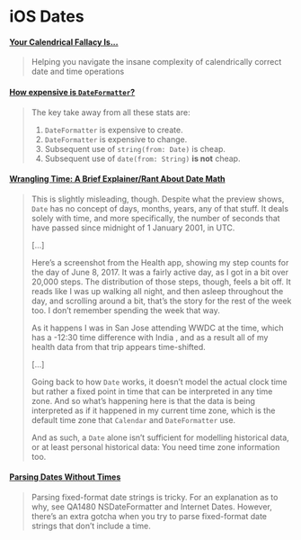 # iOS Dates

#### [Your Calendrical Fallacy Is...](https://yourcalendricalfallacyis.com)

> Helping you navigate the insane complexity of calendrically correct date and time operations

#### [How expensive is `DateFormatter`?](https://sarunw.com/posts/how-expensive-is-dateformatter/)

> The key take away from all these stats are:
>
> 1. `DateFormatter` is expensive to create.
> 1. `DateFormatter` is expensive to change.
> 1. Subsequent use of `string(from: Date)` is cheap.
> 1. Subsequent use of `date(from: String)` **is not** cheap.

#### [Wrangling Time: A Brief Explainer/Rant About Date Math](https://harshil.net/blog/foundation-date)

> This is slightly misleading, though. Despite what the preview shows, `Date` has no concept of days, months, years, any of that stuff. It deals solely with time, and more specifically, the number of seconds that have passed since midnight of 1 January 2001, in UTC.
>
> [...]
>
> Here’s a screenshot from the Health app, showing my step counts for the day of June 8, 2017. It was a fairly active day, as I got in a bit over 20,000 steps. The distribution of those steps, though, feels a bit off. It reads like I was up walking all night, and then asleep throughout the day, and scrolling around a bit, that’s the story for the rest of the week too. I don’t remember spending the week that way.
>
> As it happens I was in San Jose attending WWDC at the time, which has a -12:30 time difference with India , and as a result all of my health data from that trip appears time-shifted.
>
> [...]
>
> Going back to how `Date` works, it doesn’t model the actual clock time but rather a fixed point in time that can be interpreted in any time zone. And so what’s happening here is that the data is being interpreted as if it happened in my current time zone, which is the default time zone that `Calendar` and `DateFormatter` use.
>
> And as such, a `Date` alone isn’t sufficient for modelling historical data, or at least personal historical data: You need time zone information too.

#### [Parsing Dates Without Times](https://mjtsai.com/blog/2021/05/18/parsing-dates-without-times/)

> Parsing fixed-format date strings is tricky. For an explanation as to why, see QA1480 NSDateFormatter and Internet Dates. However, there’s an extra gotcha when you try to parse fixed-format date strings that don’t include a time.

